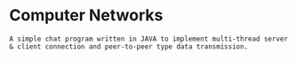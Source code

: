 # Computer Networks

    A simple chat program written in JAVA to implement multi-thread server & client connection and peer-to-peer type data transmission.
